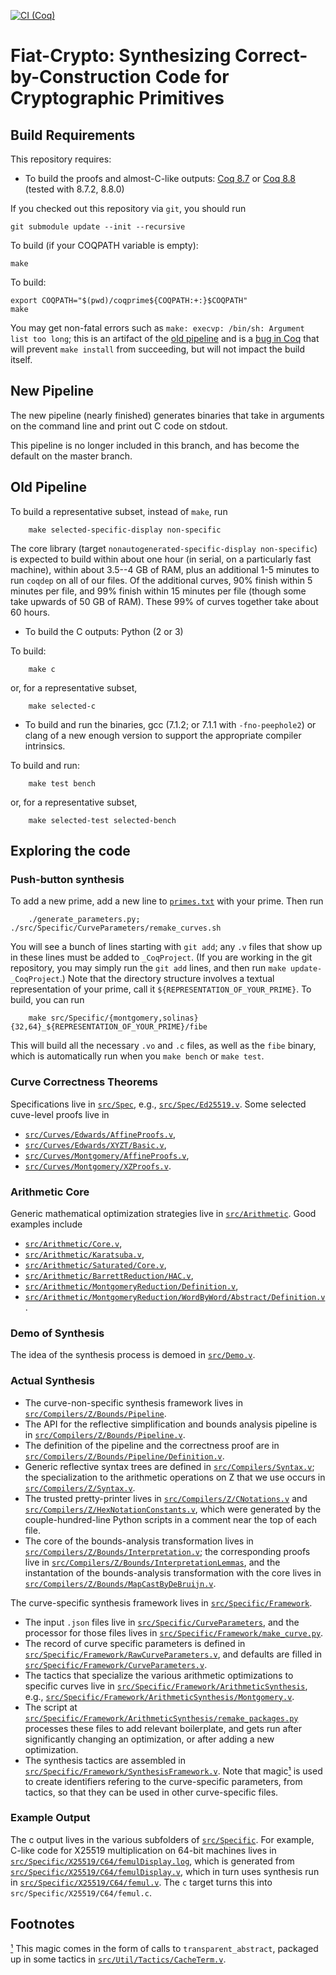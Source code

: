 [![CI (Coq)](https://github.com/mit-plv/fiat-crypto/workflows/CI%20(Coq)/badge.svg?branch=sp2019latest)](https://github.com/mit-plv/fiat-crypto/actions?query=branch%3Asp2019latest+workflow%3A%22CI+%28Coq%29%22)

Fiat-Crypto: Synthesizing Correct-by-Construction Code for Cryptographic Primitives
=====

Build Requirements
-----
This repository requires:
- To build the proofs and almost-C-like outputs: [Coq 8.7](https://github.com/coq/coq/releases/tag/V8.7.2) or [Coq 8.8](https://github.com/coq/coq/releases/tag/V8.8.0) (tested with 8.7.2, 8.8.0)

If you checked out this repository via `git`, you should run

    git submodule update --init --recursive

To build (if your COQPATH variable is empty):

	make

To build:

	export COQPATH="$(pwd)/coqprime${COQPATH:+:}$COQPATH"
	make

You may get non-fatal errors such as `make: execvp: /bin/sh: Argument list too long`; this is an artifact of the [old pipeline](#old-pipeline) and is a [bug in Coq](https://github.com/coq/coq/issues/7584) that will prevent `make install` from succeeding, but will not impact the build itself.

New Pipeline
-----
The new pipeline (nearly finished) generates binaries that take in arguments on the command line and print out C code on stdout.

This pipeline is no longer included in this branch, and has become the default on the master branch.

Old Pipeline
----

To build a representative subset, instead of `make`, run

        make selected-specific-display non-specific

The core library (target `nonautogenerated-specific-display non-specific`) is expected to build within about one hour (in serial, on a particularly fast machine), within about 3.5--4 GB of RAM, plus an additional 1-5 minutes to run `coqdep` on all of our files.  Of the additional curves, 90% finish within 5 minutes per file, and 99% finish within 15 minutes per file (though some take upwards of 50 GB of RAM).  These 99% of curves together take about 60 hours.

- To build the C outputs: Python (2 or 3)

To build:

        make c

or, for a representative subset,

        make selected-c

- To build and run the binaries, gcc (7.1.2; or 7.1.1 with `-fno-peephole2`) or clang of a new enough version to support the appropriate compiler intrinsics.

To build and run:

        make test bench

or, for a representative subset,

        make selected-test selected-bench

Exploring the code
-----

### Push-button synthesis

To add a new prime, add a new line to [`primes.txt`](https://github.com/mit-plv/fiat-crypto/blob/master/primes.txt) with your prime.  Then run

        ./generate_parameters.py; ./src/Specific/CurveParameters/remake_curves.sh

You will see a bunch of lines starting with `git add`; any `.v` files that show up in these lines must be added to `_CoqProject`.  (If you are working in the git repository, you may simply run the `git add` lines, and then run `make update-_CoqProject`.)  Note that the directory structure involves a textual representation of your prime, call it `${REPRESENTATION_OF_YOUR_PRIME}`.  To build, you can run

        make src/Specific/{montgomery,solinas}{32,64}_${REPRESENTATION_OF_YOUR_PRIME}/fibe

This will build all the necessary `.vo` and `.c` files, as well as the `fibe` binary, which is automatically run when you `make bench` or `make test`.

### Curve Correctness Theorems

Specifications live in [`src/Spec`](./src/Spec), e.g., [`src/Spec/Ed25519.v`](./src/Spec/Ed25519.v).
Some selected cuve-level proofs live in
- [`src/Curves/Edwards/AffineProofs.v`](./src/Curves/Edwards/AffineProofs.v),
- [`src/Curves/Edwards/XYZT/Basic.v`](./src/Curves/Edwards/XYZT/Basic.v),
- [`src/Curves/Montgomery/AffineProofs.v`](./src/Curves/Montgomery/AffineProofs.v),
- [`src/Curves/Montgomery/XZProofs.v`](src/Curves/Montgomery/XZProofs.v).

### Arithmetic Core

Generic mathematical optimization strategies live in [`src/Arithmetic`](./src/Arithmetic).
Good examples include
- [`src/Arithmetic/Core.v`](src/Arithmetic/Core.v),
- [`src/Arithmetic/Karatsuba.v`](src/Arithmetic/Karatsuba.v),
- [`src/Arithmetic/Saturated/Core.v`](./src/Arithmetic/Saturated/Core.v),
- [`src/Arithmetic/BarrettReduction/HAC.v`](./src/Arithmetic/BarrettReduction/HAC.v),
- [`src/Arithmetic/MontgomeryReduction/Definition.v`](./src/Arithmetic/MontgomeryReduction/Definition.v),
- [`src/Arithmetic/MontgomeryReduction/WordByWord/Abstract/Definition.v`](./src/Arithmetic/MontgomeryReduction/WordByWord/Abstract/Definition.v).

### Demo of Synthesis

The idea of the synthesis process is demoed in [`src/Demo.v`](./src/Demo.v).

### Actual Synthesis

- The curve-non-specific synthesis framework lives in [`src/Compilers/Z/Bounds/Pipeline`](./src/Compilers/Z/Bounds/Pipeline).
- The API for the reflective simplification and bounds analysis pipeline is in [`src/Compilers/Z/Bounds/Pipeline.v`](./src/Compilers/Z/Bounds/Pipeline.v).
- The definition of the pipeline and the correctness proof are in [`src/Compilers/Z/Bounds/Pipeline/Definition.v`](./src/Compilers/Z/Bounds/Pipeline/Definition.v).
- Generic reflective syntax trees are defined in [`src/Compilers/Syntax.v`](./src/Compilers/Syntax.v); the specialization to the arithmetic operations on Z that we use occurs in [`src/Compilers/Z/Syntax.v`](./src/Compilers/Z/Syntax.v).
- The trusted pretty-printer lives in [`src/Compilers/Z/CNotations.v`](./src/Compilers/Z/CNotations.v) and [`src/Compilers/Z/HexNotationConstants.v`](./src/Compilers/Z/HexNotationConstants.v), which were generated by the couple-hundred-line Python scripts in a comment near the top of each file.
- The core of the bounds-analysis transformation lives in [`src/Compilers/Z/Bounds/Interpretation.v`](./src/Compilers/Z/Bounds/Interpretation.v); the corresponding proofs live in [`src/Compilers/Z/Bounds/InterpretationLemmas`](./src/Compilers/Z/Bounds/InterpretationLemmas), and the instantation of the bounds-analysis transformation with the core lives in [`src/Compilers/Z/Bounds/MapCastByDeBruijn.v`](./src/Compilers/Z/Bounds/MapCastByDeBruijn.v).


The curve-specific synthesis framework lives in [`src/Specific/Framework`](./src/Specific/Framework).
- The input `.json` files live in [`src/Specific/CurveParameters`](./src/Specific/CurveParameters), and the processor for those files lives in [`src/Specific/Framework/make_curve.py`](./src/Specific/Framework/make_curve.py).
- The record of curve specific parameters is defined in [`src/Specific/Framework/RawCurveParameters.v`](./src/Specific/Framework/RawCurveParameters.v), and defaults are filled in [`src/Specific/Framework/CurveParameters.v`](src/Specific/Framework/CurveParameters.v).
- The tactics that specialize the various arithmetic optimizations to specific curves live in [`src/Specific/Framework/ArithmeticSynthesis`](./src/Specific/Framework/ArithmeticSynthesis), e.g., [`src/Specific/Framework/ArithmeticSynthesis/Montgomery.v`](./src/Specific/Framework/ArithmeticSynthesis/Montgomery.v).
- The script at [`src/Specific/Framework/ArithmeticSynthesis/remake_packages.py`](./src/Specific/Framework/ArithmeticSynthesis/remake_packages.py) processes these files to add relevant boilerplate, and gets run after significantly changing an optimization, or after adding a new optimization.
- The synthesis tactics are assembled in [`src/Specific/Framework/SynthesisFramework.v`](./src/Specific/Framework/SynthesisFramework.v).
Note that magic<a name="magic-ref">[¹](#magic)</a> is used to create identifiers refering to the curve-specific parameters, from tactics, so that they can be used in other curve-specific files.

### Example Output

The c output lives in the various subfolders of [`src/Specific`](./src/Specific).  For example, C-like code for X25519 multiplication on 64-bit machines lives in [`src/Specific/X25519/C64/femulDisplay.log`](./src/Specific/X25519/C64/femulDisplay.log), which is generated from [`src/Specific/X25519/C64/femulDisplay.v`](./src/Specific/X25519/C64/femulDisplay.v), which in turn uses synthesis run in [`src/Specific/X25519/C64/femul.v`](./src/Specific/X25519/C64/femul.v).  The `c` target turns this into `src/Specific/X25519/C64/femul.c`.

## Footnotes
<a name="magic">[¹](#magic-ref)</a> This magic comes in the form of calls to `transparent_abstract`, packaged up in some tactics in [`src/Util/Tactics/CacheTerm.v`](./src/Util/Tactics/CacheTerm.v).
